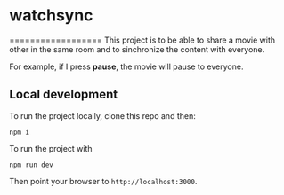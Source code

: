 # watchsync

==================
This project is to be able to share a movie with other in the same room and to sinchronize the content with everyone.

For example, if I press **pause**, the movie will pause to everyone.

## Local development
To run the project locally, clone this repo and then:

```
npm i
```

To run the project with

```
npm run dev
```

Then point your browser to `http://localhost:3000`.
